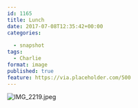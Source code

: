 ```yaml
---
id: 1165
title: Lunch
date: 2017-07-08T12:35:42+00:00
categories: 
  
  - snapshot  
tags:
  - Charlie
format: image
published: true
feature: https://via.placeholder.com/500
---
```

![IMG_2219.jpeg](https://claycarson.net/wp-content/uploads/2017/07/IMG_2219.jpeg)